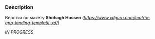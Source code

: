 ### Description

Верстка по макету **Shohagh Hossen** (*https://www.xdguru.com/matrix-app-landing-template-xd/*)

*IN PROGRESS*